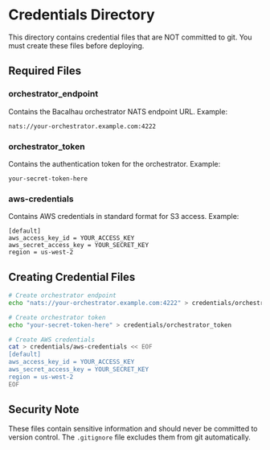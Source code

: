 # Credentials Directory

This directory contains credential files that are NOT committed to git.
You must create these files before deploying.

## Required Files

### orchestrator_endpoint
Contains the Bacalhau orchestrator NATS endpoint URL.
Example:
```
nats://your-orchestrator.example.com:4222
```

### orchestrator_token
Contains the authentication token for the orchestrator.
Example:
```
your-secret-token-here
```

### aws-credentials
Contains AWS credentials in standard format for S3 access.
Example:
```
[default]
aws_access_key_id = YOUR_ACCESS_KEY
aws_secret_access_key = YOUR_SECRET_KEY
region = us-west-2
```

## Creating Credential Files

```bash
# Create orchestrator endpoint
echo "nats://your-orchestrator.example.com:4222" > credentials/orchestrator_endpoint

# Create orchestrator token
echo "your-secret-token-here" > credentials/orchestrator_token

# Create AWS credentials
cat > credentials/aws-credentials << EOF
[default]
aws_access_key_id = YOUR_ACCESS_KEY
aws_secret_access_key = YOUR_SECRET_KEY
region = us-west-2
EOF
```

## Security Note

These files contain sensitive information and should never be committed to version control.
The `.gitignore` file excludes them from git automatically.
